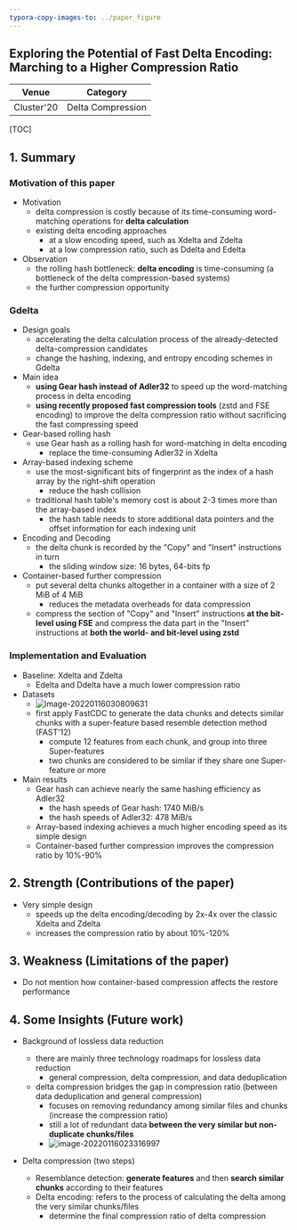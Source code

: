 ```yaml
---
typora-copy-images-to: ../paper_figure
---
```

Exploring the Potential of Fast Delta Encoding: Marching to a Higher Compression Ratio
------------------------------------------
|           Venue            |       Category       |
| :------------------------: | :------------------: |
| Cluster'20 | Delta Compression |
[TOC]

## 1. Summary
### Motivation of this paper

- Motivation
  - delta compression is costly because of its time-consuming word-matching operations for **delta calculation**
  - existing delta encoding approaches
    - at a slow encoding speed, such as Xdelta and Zdelta
    - at a low compression ratio, such as Ddelta and Edelta
- Observation
  - the rolling hash bottleneck: **delta encoding** is time-consuming (a bottleneck of the delta compression-based systems)
  - the further compression opportunity

### Gdelta

- Design goals
  - accelerating the delta calculation process of the already-detected delta-compression candidates
  - change the hashing, indexing, and entropy encoding schemes in Gdelta
- Main idea
  - **using Gear hash instead of Adler32** to speed up the word-matching process in delta encoding
  - **using recently proposed fast compression tools** (zstd and FSE encoding) to improve the delta compression ratio without sacrificing the fast compressing speed
- Gear-based rolling hash
  - use Gear hash as a rolling hash for word-matching in delta encoding 
    - replace the time-consuming Adler32 in Xdelta
- Array-based indexing scheme
  - use the most-significant bits of fingerprint as the index of a hash array by the right-shift operation
    - reduce the hash collision
  - traditional hash table's memory cost is about 2-3 times more than the array-based index
    - the hash table needs to store additional data pointers and the offset information for each indexing unit
- Encoding and Decoding
  - the delta chunk is recorded by the "Copy" and "Insert" instructions in turn
    - the sliding window size: 16 bytes, 64-bits fp
- Container-based further compression
  - put several delta chunks altogether in a container with a size of 2 MiB of 4 MiB
    - reduces the metadata overheads for data compression
  - compress the section of "Copy" and "Insert" instructions **at the bit-level using FSE** and compress the data part in the "Insert" instructions at **both the world- and bit-level using zstd**

### Implementation and Evaluation

- Baseline: Xdelta and Zdelta
  - Edelta and Ddelta have a much lower compression ratio
- Datasets
  - ![image-20220116030809631](../paper_figure/image-20220116030809631.png)
  - first apply FastCDC to generate the data chunks and detects similar chunks with a super-feature based resemble detection method (FAST'12)
    - compute 12 features from each chunk, and group into three Super-features
    - two chunks are considered to be similar if they share one Super-feature or more
- Main results
  - Gear hash can achieve nearly the same hashing efficiency as Adler32
    - the hash speeds of Gear hash: 1740 MiB/s
    - the hash speeds of Adler32: 478 MiB/s
  - Array-based indexing achieves a much higher encoding speed as its simple design
  - Container-based further compression improves the compression ratio by 10%-90%

## 2. Strength (Contributions of the paper)

- Very simple design
  - speeds up the delta encoding/decoding by 2x-4x over the classic Xdelta and Zdelta
  - increases the compression ratio by about 10%-120%

## 3. Weakness (Limitations of the paper)

- Do not mention how container-based compression affects the restore performance

## 4. Some Insights (Future work)

- Background of lossless data reduction
  - there are mainly three technology roadmaps for lossless data reduction
    - general compression, delta compression, and data deduplication
  - delta compression bridges the gap in compression ratio (between data deduplication and general compression)
    - focuses on removing redundancy among similar files and chunks (increase the compression ratio) 
    - still a lot of redundant data **between the very similar but non-duplicate chunks/files**
    - ![image-20220116023316997](../paper_figure/image-20220116023316997.png)

- Delta compression (two steps)

  - Resemblance detection: **generate features** and then **search similar chunks** according to their features
  - Delta encoding: refers to the process of calculating the delta among the very similar chunks/files
    - determine the final compression ratio of delta compression

  
